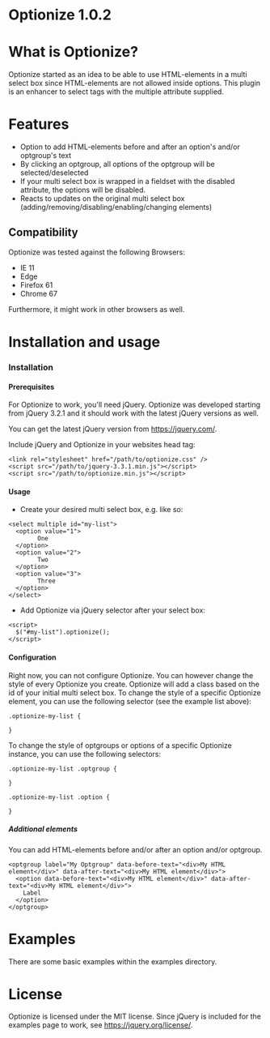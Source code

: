 # Optionize 1.0.2

# What is Optionize?

Optionize started as an idea to be able to use HTML-elements in a
multi select box since HTML-elements are not allowed inside options.
This plugin is an enhancer to select tags with the multiple attribute supplied.

# Features

* Option to add HTML-elements before and after an option's and/or optgroup's text
* By clicking an optgroup, all options of the optgroup will be selected/deselected
* If your multi select box is wrapped in a fieldset with the disabled attribute, the options will be disabled.
* Reacts to updates on the original multi select box (adding/removing/disabling/enabling/changing elements)

## Compatibility

Optionize was tested against the following Browsers:

* IE 11
* Edge
* Firefox 61
* Chrome 67

Furthermore, it might work in other browsers as well.

# Installation and usage

### Installation

#### Prerequisites

For Optionize to work, you'll need jQuery. Optionize was developed
starting from jQuery 3.2.1 and it should work with the latest jQuery
versions as well.

You can get the latest jQuery version from https://jquery.com/.

Include jQuery and Optionize in your websites head tag:

```
<link rel="stylesheet" href="/path/to/optionize.css" />
<script src="/path/to/jquery-3.3.1.min.js"></script>
<script src="/path/to/optionize.min.js"></script>
```

#### Usage
* Create your desired multi select box, e.g. like so:
```
<select multiple id="my-list">
  <option value="1">
        One
  </option>
  <option value="2">
        Two
  </option>
  <option value="3">
        Three
  </option>
</select>
```
* Add Optionize via jQuery selector after your select box:
```
<script>
  $("#my-list").optionize();
</script>
```

#### Configuration
Right now, you can not configure Optionize.
You can however change the style of every Optionize you create.
Optionize will add a class based on the id of your initial multi select box.
To change the style of a specific Optionize element, you can use the following selector (see the example list above):
```
.optionize-my-list {

}
```

To change the style of optgroups or options of a specific Optionize instance,
you can use the following selectors:
```
.optionize-my-list .optgroup {

}

.optionize-my-list .option {

}

```

##### Additional elements

You can add HTML-elements before and/or after an option and/or optgroup.
```
<optgroup label="My Optgroup" data-before-text="<div>My HTML element</div>" data-after-text="<div>My HTML element</div>">
  <option data-before-text="<div>My HTML element</div>" data-after-text="<div>My HTML element</div>">
    Label
  </option>
</optgroup>
```

# Examples
There are some basic examples within the examples directory.

# License
Optionize is licensed under the MIT license.
Since jQuery is included for the examples page to work, see https://jquery.org/license/.
